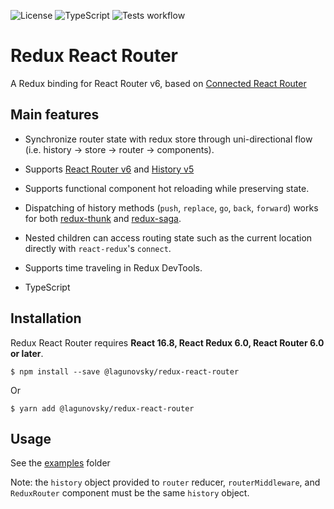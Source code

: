 ![License](https://img.shields.io/github/license/lagunovsky/redux-react-router)
![TypeScript](https://img.shields.io/badge/typescript-%3E%3D4.0.0-blue)
![Tests workflow](https://github.com/lagunovsky/redux-react-router/actions/workflows/publish.yml/badge.svg)

Redux React Router
======================

A Redux binding for React Router v6, based on [Connected React Router](https://github.com/supasate/connected-react-router)


Main features
-----

- Synchronize router state with redux store through uni-directional flow (i.e. history -> store -> router -> components).

- Supports [React Router v6](https://github.com/ReactTraining/react-router/tree/dev) and [History v5](https://github.com/ReactTraining/history)

- Supports functional component hot reloading while preserving state.

- Dispatching of history methods (`push`, `replace`, `go`, `back`, `forward`) works for both [redux-thunk](https://github.com/gaearon/redux-thunk)
and [redux-saga](https://github.com/yelouafi/redux-saga).

- Nested children can access routing state such as the current location directly with `react-redux`'s `connect`.

- Supports time traveling in Redux DevTools.

- TypeScript


Installation
-----

Redux React Router requires **React 16.8, React Redux 6.0, React Router 6.0 or later**.

    $ npm install --save @lagunovsky/redux-react-router

Or

    $ yarn add @lagunovsky/redux-react-router


Usage
-----

See the [examples](https://github.com/lagunovsky/redux-react-router/tree/master/examples) folder

Note: the `history` object provided to `router` reducer, `routerMiddleware`, and `ReduxRouter` component must be the same `history` object.
